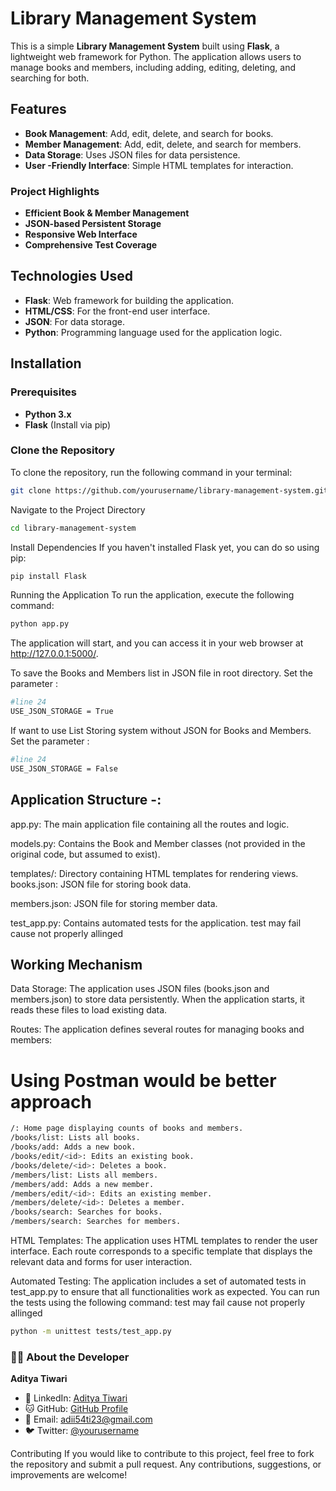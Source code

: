 # Library Management System

This is a simple **Library Management System** built using **Flask**, a lightweight web framework for Python. The application allows users to manage books and members, including adding, editing, deleting, and searching for both.

## Features
- **Book Management**: Add, edit, delete, and search for books.
- **Member Management**: Add, edit, delete, and search for members.
- **Data Storage**: Uses JSON files for data persistence.
- **User -Friendly Interface**: Simple HTML templates for interaction.

  
### Project Highlights
- **Efficient Book & Member Management**
- **JSON-based Persistent Storage**
- **Responsive Web Interface**
- **Comprehensive Test Coverage**


## Technologies Used
- **Flask**: Web framework for building the application.
- **HTML/CSS**: For the front-end user interface.
- **JSON**: For data storage.
- **Python**: Programming language used for the application logic.

## Installation

### Prerequisites
- **Python 3.x**
- **Flask** (Install via pip)

### Clone the Repository
To clone the repository, run the following command in your terminal:

```bash
git clone https://github.com/yourusername/library-management-system.git
```

Navigate to the Project Directory
```bash
cd library-management-system
```
Install Dependencies
If you haven't installed Flask yet, you can do so using pip:

```bash
pip install Flask
```
Running the Application
To run the application, execute the following command:

```bash
python app.py
```
The application will start, and you can access it in your web browser at http://127.0.0.1:5000/.

To save the Books and Members list in JSON file in root directory. 
Set the parameter :
```bash
#line 24
USE_JSON_STORAGE = True 
```
If want to use List Storing system without JSON for Books and Members.
Set the parameter :
```bash
#line 24
USE_JSON_STORAGE = False
```

## Application Structure -:
app.py: The main application file containing all the routes and logic.

models.py: Contains the Book and Member classes (not provided in the original code, but assumed to exist).

templates/: Directory containing HTML templates for rendering views.
books.json: JSON file for storing book data.

members.json: JSON file for storing member data.

test_app.py: Contains automated tests for the application.
test may fail cause not properly allinged 

## Working Mechanism
Data Storage: The application uses JSON files (books.json and members.json) to store data persistently. When the application starts, it reads these files to load existing data.

Routes: The application defines several routes for managing books and members:

# Using Postman would be better approach
```bash
/: Home page displaying counts of books and members.
/books/list: Lists all books.
/books/add: Adds a new book.
/books/edit/<id>: Edits an existing book.
/books/delete/<id>: Deletes a book.
/members/list: Lists all members.
/members/add: Adds a new member.
/members/edit/<id>: Edits an existing member.
/members/delete/<id>: Deletes a member.
/books/search: Searches for books.
/members/search: Searches for members.
```

HTML Templates: The application uses HTML templates to render the user interface. Each route corresponds to a specific template that displays the relevant data and forms for user interaction.

Automated Testing: The application includes a set of automated tests in test_app.py to ensure that all functionalities work as expected. You can run the tests using the following command:
test may fail cause not properly allinged 
```bash
python -m unittest tests/test_app.py
```

### 👨‍💻 About the Developer

**Aditya Tiwari**
- 💼 LinkedIn: [Aditya Tiwari](https://www.linkedin.com/in/aditya-tiwari-59b82927a/)
- 🐱 GitHub: [GitHub Profile](https://github.com/adi5423)
- 📧 Email: adii54ti23@gmail.com
- 🐦 Twitter: [@yourusername](https://twitter.com/Adii5423)

Contributing
If you would like to contribute to this project, feel free to fork the repository and submit a pull request. Any contributions, suggestions, or improvements are welcome!
